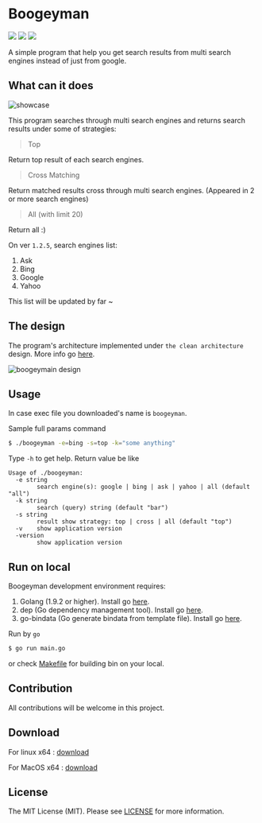 # Boogeyman

[![][goreportcard-svg]][goreportcard] 
[![][CodeFactor]](https://www.codefactor.io/repository/github/khanhtc1202/boogeyman)
[![][Build Status]](https://travis-ci.org/khanhtc1202/boogeyman)

[Build Status]: https://travis-ci.org/khanhtc1202/boogeyman.svg?branch=master
[CodeFactor]: https://www.codefactor.io/repository/github/khanhtc1202/boogeyman/badge
[goreportcard]: https://goreportcard.com/report/github.com/khanhtc1202/boogeyman
[goreportcard-svg]: https://goreportcard.com/badge/github.com/khanhtc1202/boogeyman

A simple program that help you get search results from multi search engines instead of just from google.

## What can it does

![showcase](https://media.giphy.com/media/1pAkc2dmDxi2u05imr/giphy.gif)

This program searches through multi search engines and returns search results under some of strategies:

> Top

Return top result of each search engines. 

> Cross Matching

Return matched results cross through multi search engines. (Appeared in 2 or more search engines)

> All (with limit 20)

Return all :)

On ver `1.2.5`, search engines list:

1. Ask
2. Bing
3. Google
4. Yahoo

This list will be updated by far ~

## The design

The program's architecture implemented under `the clean architecture` design. More info go [here](https://8thlight.com/blog/uncle-bob/2012/08/13/the-clean-architecture.html).

![boogeymain design](public/boogeyman_design.jpg)

## Usage

In case exec file you downloaded's name is `boogeyman`.

Sample full params command

```bash
$ ./boogeyman -e=bing -s=top -k="some anything"
```

Type `-h` to get help. Return value be like

```$xslt
Usage of ./boogeyman:
  -e string
        search engine(s): google | bing | ask | yahoo | all (default "all")
  -k string
        search (query) string (default "bar")
  -s string
        result show strategy: top | cross | all (default "top")
  -v    show application version
  -version
        show application version
```

## Run on local

Boogeyman development environment requires: 

1. Golang (1.9.2 or higher). Install go [here](https://golang.org/doc/install).
2. dep (Go dependency management tool). Install go [here](https://github.com/golang/dep).
3. go-bindata (Go generate bindata from template file). Install go [here](https://github.com/jteeuwen/go-bindata).

Run by `go`

```bash
$ go run main.go
```

or check [Makefile](https://github.com/khanhtc1202/boogeyman/blob/master/Makefile) for building bin on your local.

## Contribution

All contributions will be welcome in this project.

## Download

For linux x64 : [download](public/boogeyman-linux-64)

For MacOS x64 : [download](public/boogeyman-darwin-64)

## License
The MIT License (MIT). Please see [LICENSE](LICENSE) for more information.
